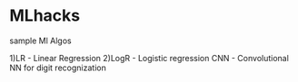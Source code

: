 # MLhacks

sample Ml Algos

1)LR - Linear Regression
2)LogR - Logistic regression
CNN - Convolutional NN for digit recognization
